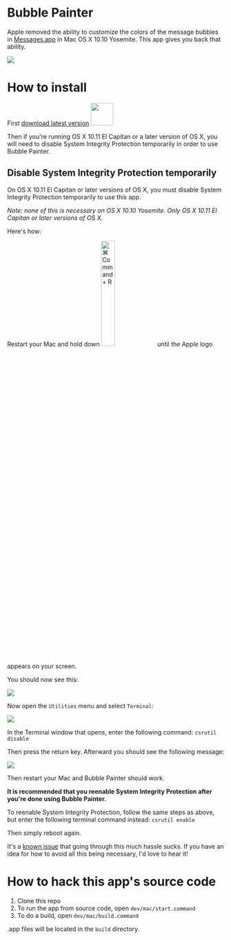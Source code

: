 Bubble Painter
===

Apple removed the ability to customize the colors of the message bubbles in [Messages.app](http://en.wikipedia.org/wiki/Messages_%28application%29#OS_X_version) in Mac OS X 10.10 Yosemite. This app gives you back that ability.

<a href='https://raw.githubusercontent.com/kethinov/BubblePainter/master/screenshot.png'><img src='https://raw.githubusercontent.com/kethinov/BubblePainter/master/assets/screenshot.png'></a>

How to install
===

First [download latest version](https://github.com/kethinov/BubblePainter/releases/latest) <a href='https://github.com/kethinov/BubblePainter/releases/latest'><img src='https://raw.githubusercontent.com/kethinov/BubblePainter/master/dev/appicon.png' width='52' height='52'></a>

Then if you're running OS X 10.11 El Capitan or a later version of OS X, you will need to disable System Integrity Protection temporarily in order to use Bubble Painter.

Disable System Integrity Protection temporarily
---

On OS X 10.11 El Capitan or later versions of OS X, you must disable System Integrity Protection temporarily to use this app.

*Note: none of this is necessary on OS X 10.10 Yosemite. Only OS X 10.11 El Capitan or later versions of OS X.*

Here's how:

Restart your Mac and hold down <img src='https://raw.githubusercontent.com/kethinov/BubblePainter/master/assets/cmdr.png' width='25%' height='25%' alt='⌘ Command + R'> until the Apple logo appears on your screen.

You should now see this:

<img src='https://raw.githubusercontent.com/kethinov/BubblePainter/master/assets/recoverymode.png'>

Now open the `Utilities` menu and select `Terminal`:

<img src='https://raw.githubusercontent.com/kethinov/BubblePainter/master/assets/terminal1.png'>

In the Terminal window that opens, enter the following command: `csrutil disable`

Then press the return key. Afterward you should see the following message:

<img src='https://raw.githubusercontent.com/kethinov/BubblePainter/master/assets/terminal2.png'>

Then restart your Mac and Bubble Painter should work.

**It is recommended that you reenable System Integrity Protection after you're done using Bubble Painter.**

To reenable System Integrity Protection, follow the same steps as above, but enter the following terminal command instead: `csrutil enable`

Then simply reboot again.

It's a [known issue](https://github.com/kethinov/BubblePainter/issues/29) that going through this much hassle sucks. If you have an idea for how to avoid all this being necessary, I'd love to hear it!

How to hack this app's source code
===

1. Clone this repo
2. To run the app from source code, open `dev/mac/start.command`
3. To do a build, open `dev/mac/build.command`

.app files will be located in the `build` directory.
